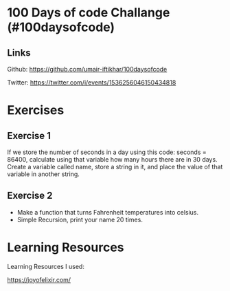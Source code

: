 # 100 Days of code Challange (#100daysofcode)

## Links

Github: https://github.com/umair-iftikhar/100daysofcode

Twitter: https://twitter.com/i/events/1536256046150434818 

# Exercises

## Exercise 1
If we store the number of seconds in a day using this code: seconds = 86400, calculate using that variable how many hours there are in 30 days.
Create a variable called name, store a string in it, and place the value of that variable in another string.

## Exercise 2
- Make a function that turns Fahrenheit temperatures into celsius.
- Simple Recursion, print your name 20 times.

# Learning Resources 

Learning Resources I used:

https://joyofelixir.com/ 

